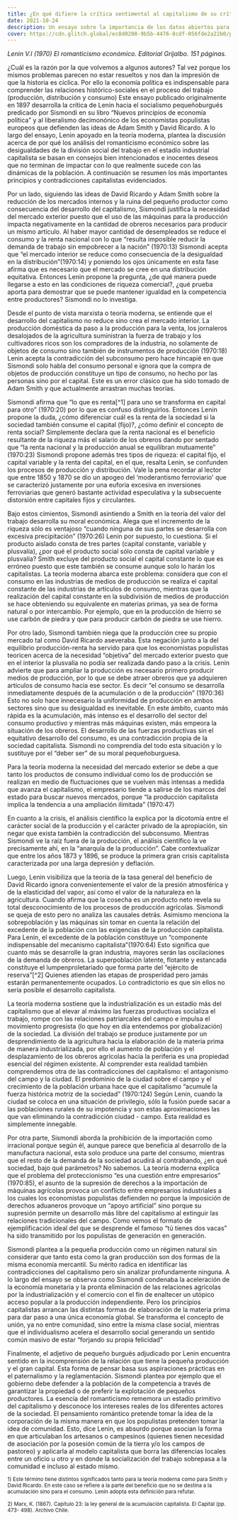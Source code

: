 ```yaml
---
title: ¿En qué difiere la crítica sentimental al capitalismo de su crítica científica? - Reseña del libro “El romanticismo económico”
date: 2021-10-24
description: Un ensayo sobre la importancia de los datos abiertos para el desarrollo del Perú y sobre el estado de las plataformas de información pública
cover: https://cdn.glitch.global/ec8d0208-9b5b-4476-8cdf-056fde2a22b0/post2photo1.jpg
---
```


*Lenin V.I (1970) El romanticismo económico. Editorial Grijalbo. 151 páginas.*

¿Cuál es la razón por la que volvemos a algunos autores? Tal vez porque los mismos problemas parecen no estar resueltos y nos dan la impresión de que la historia es cíclica. Por ello la economía política es indispensable para comprender las relaciones histórico-sociales en el proceso del trabajo (producción, distribución y consumo) Este ensayo publicado originalmente en 1897 desarrolla la crítica de Lenin hacia el socialismo pequeñoburgués predicado por Sismondi en su libro “Nuevos principios de economía política” y al liberalismo decimonónico de los economistas populistas europeos que defienden las ideas de Adam Smith y David Ricardo. A lo largo del ensayo, Lenin apoyado en la teoría moderna, plantea la discusión acerca de por qué los análisis del romanticismo económico sobre las desigualdades de la división social del trabajo en el estadío industrial capitalista se basan en consejos bien intencionados e inocentes deseos que no terminan de impactar con lo que realmente sucede con las dinámicas de la población. A continuación se resumen los más importantes principios y contradicciones capitalistas evidenciados.

Por un lado, siguiendo las ideas de David Ricardo y Adam Smith sobre la reducción de los mercados internos y la ruina del pequeño productor como consecuencia del desarrollo del capitalismo, Sismondi justifica la necesidad del mercado exterior puesto que el uso de las máquinas para la producción impacta negativamente en la cantidad de obreros necesarios para producir un mismo artículo. Al haber mayor cantidad de desempleados se reduce el consumo y la renta nacional con lo que “resulta imposible reducir la demanda de trabajo sin empobrecer a la nación” (1970:13) Sismondi acepta que “el mercado interior se reduce como consecuencia de la desigualdad en la distribución”(1970:14) y poniendo los ojos únicamente en esta fase afirma que es necesario que el mercado se cree en una distribución equitativa. Entonces Lenin propone la pregunta, ¿de qué manera puede llegarse a esto en las condiciones de riqueza comercial?, ¿qué prueba aporta para demostrar que se puede mantener igualdad en la competencia entre productores? Sismondi no lo investiga.

Desde el punto de vista marxista o teoría moderna, se entiende que el desarrollo del capitalismo no reduce sino crea el mercado interior. La producción doméstica da paso a la producción para la venta, los jornaleros desalojados de la agricultura suministran la fuerza de trabajo y los cultivadores ricos son los compradores de la industria, no solamente de objetos de consumo sino también de instrumentos de producción (1970:18) Lenin acepta la contradicción del subconsumo pero hace hincapié en que Sismondi solo habla del consumo personal e ignora que la compra de objetos de producción constituye un tipo de consumo, no hecho por las personas sino por el capital. Este es un error clásico que ha sido tomado de Adam Smith y que actualmente arrastran muchas teorías.

Sismondi afirma que “lo que es renta[^1] para uno se transforma en capital para otro” (1970:20) por lo que es confuso distinguirlos. Entonces Lenin propone la duda, ¿cómo diferenciar cuál es la renta de la sociedad si la sociedad también consume el capital (fijo)?, ¿cómo definir el concepto de renta social? Simplemente declara que la renta nacional es el beneficio resultante de la riqueza más el salario de los obreros dando por sentado que “la renta nacional y la producción anual se equilibran mutuamente” (1970:23) Sismondi propone además tres tipos de riqueza: el capital fijo, el capital variable y la renta del capital, en el que, resalta Lenin, se confunden los procesos de producción y distribución. Vale la pena recordar al lector que entre 1850 y 1870 se dio un apogeo del ‘moderantismo ferroviario' que se caracterizó justamente por una euforia excesiva en inversiones ferroviarias que generó bastante actividad especulativa y la subsecuente distorsión entre capitales fijos y circulantes.

Bajo estos cimientos, Sismondi asintiendo a Smith en la teoría del valor del trabajo desarrolla su moral económica. Alega que el incremento de la riqueza sólo es ventajoso “cuando ninguna de sus partes se desarrolla con excesiva precipitación” (1970:26) Lenin por supuesto, lo cuestiona. Si el producto aislado consta de tres partes (capital constante, variable y plusvalía), ¿por qué el producto social sólo consta de capital variable y plusvalía? Smith excluye del producto social el capital constante lo que es erróneo puesto que este también se consume aunque solo lo harán los capitalistas. La teoría moderna abarca este problema: considera que con el consumo en las industrias de medios de producción se realiza el capital constante de las industrias de artículos de consumo, mientras que la realización del capital constante en la subdivisión de medios de producción se hace obteniendo su equivalente en materias primas, ya sea de forma natural o por intercambio. Por ejemplo, que en la producción de hierro se use carbón de piedra y que para producir carbón de piedra se use hierro.

Por otro lado, Sismondi también niega que la producción cree su propio mercado tal como David Ricardo aseveraba. Esta negación junto a la del equilibrio producción-renta ha servido para que los economistas populistas teoricen acerca de la necesidad “objetiva” del mercado exterior puesto que en el interior la plusvalía no podía ser realizada dando paso a la crisis. Lenin advierte que para ampliar la producción es necesario primero producir medios de producción, por lo que se debe atraer obreros que ya adquieren artículos de consumo hacia ese sector. Es decir “el consumo se desarrolla inmediatamente después de la acumulación o de la producción” (1970:36) Esto no solo hace innecesario la uniformidad de producción en ambos sectores sino que su desigualdad es inevitable. En este ámbito, cuanto más rápida es la acumulación, más intenso es el desarrollo del sector del consumo productivo y mientras más máquinas existen, más empeora la situación de los obreros. El desarrollo de las fuerzas productivas sin el equitativo desarrollo del consumo, es una contradicción propia de la sociedad capitalista. Sismondi no comprendía del todo esta situación y lo sustituye por el “deber ser” de su moral pequeñoburguesa. 

Para la teoría moderna la necesidad del mercado exterior se debe a que tanto los productos de consumo individual como los de producción se realizan en medio de fluctuaciones que se vuelven más intensas a medida que avanza el capitalismo, el empresario tiende a salirse de los marcos del estado para buscar nuevos mercados, porque “la producción capitalista implica la tendencia a una ampliación ilimitada” (1970:47)

En cuanto a la crisis, el análisis científico la explica por la dicotomía entre el carácter social de la producción y el carácter privado de la apropiación, sin negar que exista también la contradicción del subconsumo. Mientras Sismondi ve la raíz fuera de la producción, el análisis científico la ve precisamente ahí, en la “anarquía de la producción”. Cabe contextualizar que entre los años 1873 y 1896, se produce la primera gran crisis capitalista caracterizada por una larga depresión y deflación.

Luego, Lenin visibiliza que la teoría de la tasa general del beneficio de David Ricardo ignora convenientemente el valor de la presión atmosférica y de la elasticidad del vapor, así como el valor de la naturaleza en la agricultura. Cuando afirma que la cosecha es un producto neto revela su total desconocimiento de los procesos de producción agrícolas. Sismondi se queja de esto pero no analiza las causales detrás. Asimismo menciona la sobrepoblación y las máquinas sin tomar en cuenta la relación del excedente de la población con las exigencias de la producción capitalista. Para Lenin, el excedente de la población constituye un “componente indispensable del mecanismo capitalista”(1970:64) Esto significa que cuanto más se desarrolle la gran industria, mayores serán las oscilaciones de la demanda de obreros. La superpoblación latente, flotante y estancada constituye el lumpenproletariado que forma parte del “ejército de reserva”[^2] Quienes atienden las etapas de prosperidad pero jamás estarán permanentemente ocupados. Lo contradictorio es que sin ellos no sería posible el desarrollo capitalista. 

La teoría moderna sostiene que la industrialización es un estadío más del capitalismo que al elevar al máximo las fuerzas productivas socializa el trabajo, rompe con las relaciones patriarcales del campo e impulsa el movimiento progresista (lo que hoy en día entendemos por globalización) de la sociedad. La división del trabajo se produce justamente por un desprendimiento de la agricultura hacia la elaboración de la materia prima de manera industrializada, por ello el aumento de población y el desplazamiento de los obreros agrícolas hacia la periferia es una propiedad esencial del régimen existente. Al comprender esta realidad también comprendemos otra de las contradicciones del capitalismo: el antagonismo del campo y la ciudad. El predominio de la ciudad sobre el campo y el crecimiento de la población urbana hace que el capitalismo “acumule la fuerza histórica motriz de la sociedad” (1970:124) Según Lenin, cuando la ciudad se coloca en una situación de privilegio, sólo la fusión puede sacar a las poblaciones rurales de su impotencia y son estas aproximaciones las que van eliminando la contradicción ciudad - campo. Esta realidad es simplemente innegable.

Por otra parte, Sismondi aborda la prohibición de la importación como irracional porque según él, aunque parece que beneficia al desarrollo de la manufactura nacional, esta solo produce una parte del consumo, mientras que el resto de la demanda de la sociedad acudirá al contrabando, ¿en qué sociedad, bajo qué parámetros? No sabemos. La teoría moderna explica que el problema del proteccionismo “es una cuestión entre empresarios” (1970:85), el asunto de la supresión de derechos a la importación de máquinas agrícolas provoca un conflicto entre empresarios industriales a los cuales los economistas populistas defienden no porque la imposición de derechos aduaneros provoque un “apoyo artificial” sino porque su supresión permite un desarrollo más libre del capitalismo al extinguir las relaciones tradicionales del campo. Como vemos el formato de ejemplificación ideal del que se desprende el famoso “tú tienes dos vacas” ha sido transmitido por los populistas de generación en generación.

Sismondi plantea a la pequeña producción como un régimen natural sin considerar que tanto esta como la gran producción son dos formas de la misma economía mercantil. Su mérito radica en identificar las contradicciones del capitalismo pero sin analizar profundamente ninguna. A lo largo del ensayo se observa como Sismondi condenaba la aceleración de la economía monetaria y la pronta eliminación de las relaciones agrícolas por la industrialización y el comercio con el fin de enaltecer un utópico acceso popular a la producción independiente. Pero los principios capitalistas arrancan las distintas formas de elaboración de la materia prima para dar paso a una única economía global. Se transforma el concepto de unión, ya no entre comunidad, sino entre la misma clase social, mientras que el individualismo acelera el desarrollo social generando un sentido común masivo de estar “forjando su propia felicidad”

Finalmente, el adjetivo de pequeño burgués adjudicado por Lenin encuentra sentido en la incomprensión de la relación que tiene la pequeña producción y el gran capital. Esta forma de pensar basa sus aspiraciones prácticas en el paternalismo y la reglamentación. Sismondi plantea por ejemplo que el gobierno debe defender a la población de la competencia a través de garantizar la propiedad o de preferir la explotación de pequeños productores. La esencia del romanticismo rememora un estadío primitivo del capitalismo y desconoce los intereses reales de los diferentes actores de la sociedad. El pensamiento romántico pretende tomar la idea de la corporación de la misma manera en que los populistas pretenden tomar la idea de comunidad. Esto, dice Lenin, es absurdo porque asocian la forma en que articulaban los artesanos o campesinos (quienes tienen necesidad de asociación por la posesión común de la tierra y/o los campos de pastoreo) y aplicarla al modelo capitalista que borra las diferencias locales entre un oficio u otro y en donde la socialización del trabajo sobrepasa a la comunidad e incluso al estado mismo. 

<small id="fn-1" style="text-align:left">1) Este término tiene distintos significados tanto para la teoría moderna como 
para Smith y David Ricardo. 
En este caso se refiere a la parte del beneficio que no se destina a la acumulación 
sino para el consumo. Lenin adopta esta definición para refutar.</small>

<small id="fn-2" style="text-align:left">2) Marx, K. (1867). Capítulo 23: la ley general de la acumulación capitalista. 
El Capital (pp. 473- 498). Archivo Chile.</small>

